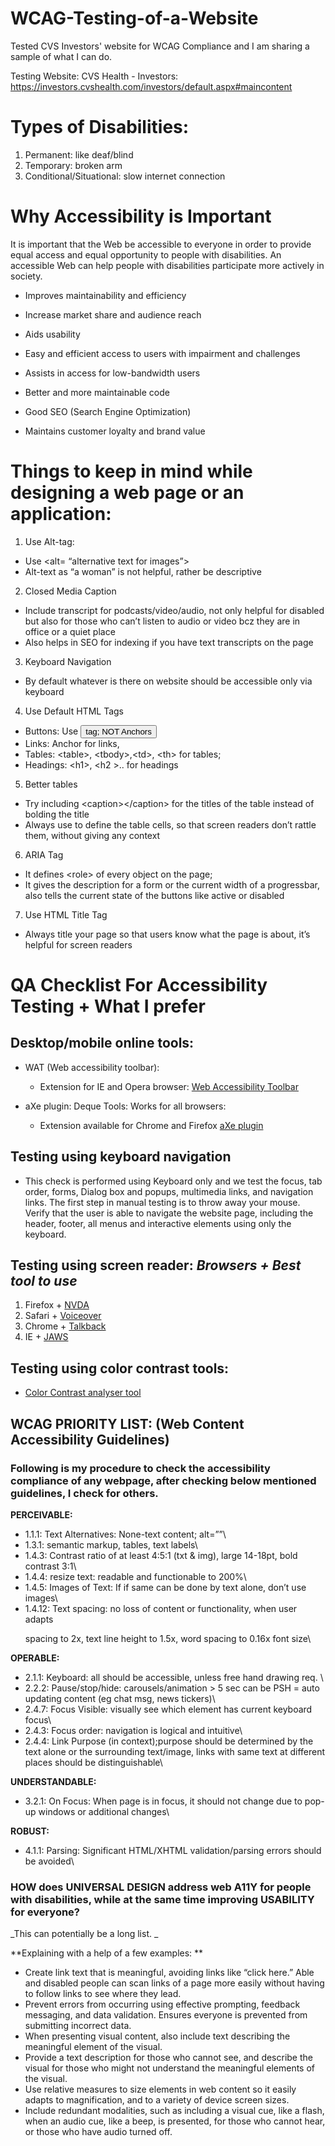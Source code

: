 # WCAG-Testing-of-a-Website
Tested CVS Investors' website for WCAG Compliance and I am sharing a sample of what I can do.

Testing Website: CVS Health - Investors: https://investors.cvshealth.com/investors/default.aspx#maincontent

# Types of Disabilities:

1. Permanent: like deaf/blind
2. Temporary: broken arm
3. Conditional/Situational: slow internet connection

 
# Why Accessibility is Important

It is important that the Web be accessible to everyone in order to provide equal access and equal opportunity to people with disabilities. An accessible Web can help people with disabilities participate more actively in society.

* Improves maintainability and efficiency

* Increase market share and audience reach

* Aids usability

* Easy and efficient access to users with impairment and challenges

* Assists in access for low-bandwidth users

* Better and more maintainable code

* Good SEO (Search Engine Optimization)

* Maintains customer loyalty and brand value


# Things to keep in mind while designing a web page or an application:

1. Use Alt-tag:
  - Use <alt= “alternative text for images”>
  - Alt-text as “a woman” is not helpful, rather be descriptive
  
2. Closed Media Caption
  - Include transcript for podcasts/video/audio, not only helpful for disabled but also for those who can’t listen to audio or video bcz they are in office or a quiet place
  - Also helps in SEO for indexing if you have text transcripts on the page
  
3. Keyboard Navigation
  - By default whatever is there on website should be accessible only via keyboard
  
4. Use Default HTML Tags
  - Buttons: Use <button> tag; NOT Anchors 
  - Links: Anchor <a> for links, 
  - Tables: \<table>, \<tbody>,\<td>, \<th> for tables; 
  - Headings: \<h1>, \<h2 >\.. for headings
  
5. Better tables
  - Try including \<caption>\</caption> for the titles of the table instead of bolding the title
  - Always use <scope> to define the table cells, so that screen readers don’t rattle them, without giving any context
 
6. ARIA Tag
  - It defines \<role> of every object on the page; 
  - It gives the description for a form or the current width of a progressbar, also tells the current state of the buttons like active or disabled
  
7. Use HTML Title Tag
  - Always title your page so that users know what the page is about, it’s helpful for screen readers



# QA Checklist For Accessibility Testing + What I prefer

## Desktop/mobile online tools: 
  - WAT (Web accessibility toolbar): 
      - Extension for IE and Opera browser: [Web Accessibility Toolbar](https://developer.paciellogroup.com/resources/wat/)
      
  - aXe plugin: Deque Tools: Works for all browsers: 
      - Extension available for Chrome and Firefox [aXe plugin](https://www.deque.com/axe/)
      
## Testing using keyboard navigation
  - This check is performed using Keyboard only and we test the focus, tab order, forms, Dialog box and popups, multimedia links, and navigation links. The first step in manual testing is to throw away your mouse. Verify that the user is able to navigate the website page, including the header, footer, all menus and interactive elements using only the keyboard.


## Testing using screen reader: *Browsers + Best tool to use*
  1. Firefox + [NVDA](https://webaim.org/resources/shortcuts/nvda)
  2. Safari + [Voiceover](https://www.applevis.com/guides/macos-voiceover/complete-list-voiceover-keyboard-shortcuts-available-macos)
  3. Chrome + [Talkback](https://support.google.com/accessibility/android/answer/6283677?hl=en)
  4. IE + [JAWS](https://webaim.org/resources/shortcuts/jaws)

## Testing using color contrast tools: 
  - [Color Contrast analyser tool](https://webaim.org/resources/contrastchecker/)
  
  
## WCAG PRIORITY LIST: (Web Content Accessibility Guidelines)
### Following is my procedure to check the accessibility compliance of any webpage, after checking below mentioned guidelines, I check for others.

**PERCEIVABLE:**
 - 1.1.1: Text Alternatives: None-text content; alt=””\
 - 1.3.1: semantic markup, tables, text labels\
 - 1.4.3: Contrast ratio of at least 4:5:1 (txt & img), large 14-18pt, bold contrast 3:1\
 - 1.4.4: resize text: readable and functionable to 200%\
 - 1.4.5: Images of Text: If if same can be done by text alone, don’t use images\
 - 1.4.12: Text spacing: no loss of content or functionality, when user adapts <p> spacing to 2x, text line height to 1.5x, word spacing to 0.16x font size\

**OPERABLE:**
 - 2.1.1: Keyboard: all should be accessible, unless free hand drawing req. \
 - 2.2.2: Pause/stop/hide: carousels/animation > 5 sec can be PSH = auto updating content (eg chat msg, news tickers)\
 - 2.4.7: Focus Visible: visually see which element has current keyboard focus\
 - 2.4.3: Focus order: navigation is logical and intuitive\
 - 2.4.4: Link Purpose (in context);purpose should be determined by the text alone or the surrounding text/image, links with same text at different places should be distinguishable\

**UNDERSTANDABLE:**
 - 3.2.1: On Focus: When page is in focus, it should not change due to pop-up windows or additional changes\

**ROBUST:**
 - 4.1.1: Parsing: Significant HTML/XHTML validation/parsing errors should be avoided\


### HOW does UNIVERSAL DESIGN address web A11Y for people with disabilities, while at the same time improving USABILITY for everyone?

_This can potentially be a long list. _

**Explaining with a help of a few examples: **

  - Create link text that is meaningful, avoiding links like “click here.” Able and disabled people can scan links of a page more easily without having to follow links to see where they lead. 
  - Prevent errors from occurring using effective prompting, feedback messaging, and data validation. Ensures everyone is prevented from submitting incorrect data. 
  - When presenting visual content, also include text describing the meaningful element of the visual. 
  - Provide a text description for those who cannot see, and describe the visual for those who might not understand the meaningful elements of the visual. 
  - Use relative measures to size elements in web content so it easily adapts to magnification, and to a variety of device screen sizes. 
  - Include redundant modalities, such as including a visual cue, like a flash, when an audio cue, like a beep, is presented, for those who cannot hear, or those who have audio turned off.


